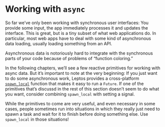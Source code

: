 # Working with `async`

So far we’ve only been working with synchronous user interfaces: You provide some input,
the app immediately processes it and updates the interface. This is great, but is a tiny
subset of what web applications do. In particular, most web apps have to deal with some kind of asynchronous data loading, usually loading something from an API.

Asynchronous data is notoriously hard to integrate with the synchronous parts of your code because of problems of “function coloring.”

In the following chapters, we’ll see a few reactive primitives for working with async data. But it’s important to note at the very beginning: If you just want to do some asynchronous work, Leptos provides a cross-platform [`spawn_local`](https://docs.rs/leptos/0.7.0-gamma3/leptos/task/fn.spawn_local.html) function that makes it easy to run a `Future`. If one of the primitives that’s discussd in the rest of this section doesn’t seem to do what you want, consider combining `spawn_local` with setting a signal.

While the primitives to come are very useful, and even necessary in some cases, people sometimes run into situations in which they really just need to spawn a task and wait for it to finish before doing something else. Use `spawn_local` in those situations!
